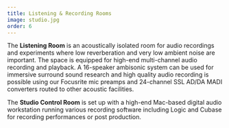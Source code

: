 ```yaml
---
title: Listening & Recording Rooms
image: studio.jpg
order: 6
---
```

The **Listening Room** is an acoustically isolated room for audio recordings and experiments where low reverberation and very low ambient noise are important. The space is equipped for high-end multi-channel audio recording and playback. A 16-speaker ambisonic system can be used for immersive surround sound research and high quality audio recording is possible using our Focusrite mic preamps and 24-channel SSL AD/DA MADI converters routed to other acoustic facilities.

The **Studio Control Room** is set up with a high-end Mac-based digital audio workstation running various recording software including Logic and Cubase for recording performances or post production.
